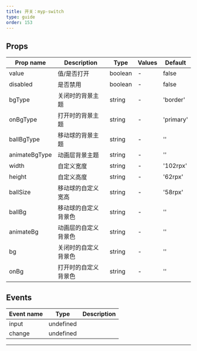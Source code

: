```yaml
---
title: 开关：myp-switch
type: guide
order: 153
---
```


## Props

| Prop name     | Description          | Type    | Values | Default   |
| ------------- | -------------------- | ------- | ------ | --------- |
| value         | 值/是否打开          | boolean | -      | false     |
| disabled      | 是否禁用             | boolean | -      | false     |
| bgType        | 关闭时的背景主题     | string  | -      | 'border'  |
| onBgType      | 打开时的背景主题     | string  | -      | 'primary' |
| ballBgType    | 移动球的背景主题     | string  | -      | ''        |
| animateBgType | 动画层背景主题       | string  | -      | ''        |
| width         | 自定义宽度           | string  | -      | '102rpx'  |
| height        | 自定义高度           | string  | -      | '62rpx'   |
| ballSize      | 移动球的自定义宽高   | string  | -      | '58rpx'   |
| ballBg        | 移动球的自定义背景色 | string  | -      | ''        |
| animateBg     | 动画层的自定义背景色 | string  | -      | ''        |
| bg            | 关闭时的自定义背景色 | string  | -      | ''        |
| onBg          | 打开时的自定义背景色 | string  | -      | ''        |

## Events

| Event name | Type      | Description |
| ---------- | --------- | ----------- |
| input      | undefined |
| change     | undefined |

---

